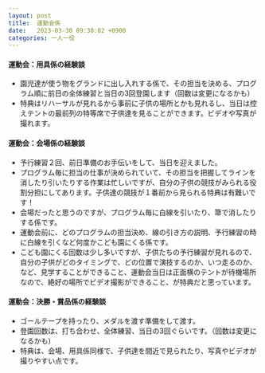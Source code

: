 ```yaml
---
layout: post
title:  運動会係
date:   2023-03-30 09:30:02 +0900
categories: 一人一役
---
```

#### 運動会：用具係の経験談

- 園児達が使う物をグランドに出し入れする係で、その担当を決める、プログラム順に前日の全体練習と当日の3回登園します（回数は変更になるかも）
- 特典はリハーサルが見れるから事前に子供の場所とかも見れるし、当日は控えテントの最前列の特等席で子供達を見ることができます。ビデオや写真が撮れます。

#### 運動会：会場係の経験談

- 予行練習２回、前日準備のお手伝いをして、当日を迎えました。
- プログラム毎に担当の仕事が決められていて、その担当を把握してラインを消したり引いたりする作業は忙しいですが、自分の子供の競技がみられる役割分担にしてあります。子供達の競技が１番前から見られる特典は有難いです！
- 会場だったと思うのですが、プログラム毎に白線を引いたり、箒で消したりする係です。
- 運動会前に、どのプログラムの担当決め、線の引き方の説明、予行練習の時に白線を引くなど何度かこども園にくる係です。
- こども園にくる回数は少し多いですが、子供たちの予行練習が見れるので、自分の子供がどのタイミングで、どの位置で演技するのか、いつ走るのか、など、見学することができること、運動会当日は正面横のテントが待機場所なので、絶好の場所でビデオ撮影ができること、が特典だと思っています。

#### 運動会：決勝・賞品係の経験談

- ゴールテープを持ったり、メダルを渡す準備をして渡す。
- 登園回数は、打ち合わせ、全体練習、当日の3回ぐらいです。（回数は変更になるかも）
- 特典は、会場、用具係同様で、子供達を間近で見られたり、写真やビデオが撮りやすい点です。
